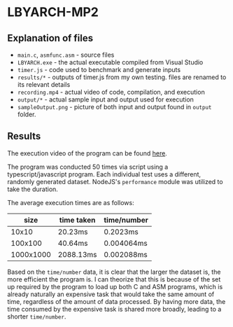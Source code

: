 # LBYARCH-MP2

## Explanation of files

- `main.c`, `asmfunc.asm` - source files
- `LBYARCH.exe` - the actual executable compiled from Visual Studio
- `timer.js` - code used to benchmark and generate inputs
- `results/*` - outputs of timer.js from my own testing. files are renamed to its relevant details
- `recording.mp4` - actual video of code, compilation, and execution
- `output/*` - actual sample input and output used for execution
- `sampleOutput.png` - picture of both input and output found in `output` folder.

## Results

The execution video of the program can be found [here](https://github.com/diego-yason/LBYARCH-MP2/blob/5172108a81113ff18312016b7cf13d7ea25fc196/MP/recording.mp4).

The program was conducted 50 times via script using a typescript/javascript program. Each individual test uses a different, randomly generated dataset. NodeJS's `performance` module was utilized to take the duration.

The average execution times are as follows:

| size | time taken | time/number |
|------|------------|-------------|
| 10x10 | 20.23ms | 0.2023ms |
| 100x100 | 40.64ms | 0.004064ms |
| 1000x1000 | 2088.13ms | 0.002088ms |

Based on the `time/number` data, it is clear that the larger the dataset is, the more efficient the program is. I can theorize that this is because of the set up required by the program to load up both C and ASM programs, which is already naturally an expensive task that would take the same amount of time, regardless of the amount of data processed. By having more data, the time consumed by the expensive task is shared more broadly, leading to a shorter `time/number`.
